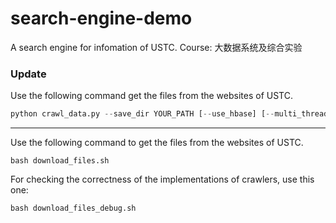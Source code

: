 # search-engine-demo
A search engine for infomation of USTC. Course: 大数据系统及综合实验

### Update
Use the following command get the files from the websites of USTC.
```python
python crawl_data.py --save_dir YOUR_PATH [--use_hbase] [--multi_threads] [--verbose ] [--debug]
```

***


Use the following command to get the files from the websites of USTC.
```shell
bash download_files.sh
```

For checking the correctness of the implementations of crawlers, use this one:
```shell
bash download_files_debug.sh
```